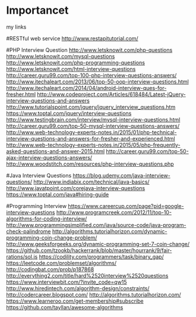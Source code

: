 # Importancet
my links

#RESTful web service
http://www.restapitutorial.com/

#PHP Interview Question
http://www.letsknowit.com/php-questions
http://www.letsknowit.com/mysql-questions
http://www.letsknowit.com/php-programming-questions
http://www.letsknowit.com/html-interview-questions
http://career.guru99.com/top-100-php-interview-questions-answers/
http://www.itechaleart.com/2013/06/top-50-oop-interview-questions.html
http://www.itechaleart.com/2014/04/android-interview-ques-for-fresher.html
http://www.codeproject.com/Articles/618484/Latest-jQuery-interview-questions-and-answers
http://www.tutorialspoint.com/jquery/jquery_interview_questions.htm
https://www.toptal.com/jquery/interview-questions
http://www.testingbrain.com/interview/mysql-interview-questions.html
http://career.guru99.com/top-50-mysql-interview-questions-answers/
http://www.web-technology-experts-notes.in/2015/01/php-technical-interview-questions-and-answers-for-fresher-and-experienced.html
http://www.web-technology-experts-notes.in/2015/05/php-frequently-asked-questions-and-answer-2015.html
http://career.guru99.com/top-50-ajax-interview-questions-answers/
http://www.woodstitch.com/resources/php-interview-questions.php

#Java Interview Questions
https://blog.udemy.com/java-interview-questions/
http://www.indiabix.com/technical/java-basics/
http://www.javatpoint.com/corejava-interview-questions
https://www.toptal.com/java#hiring-guide

#Programming Interview
https://www.careercup.com/page?pid=google-interview-questions
http://www.programcreek.com/2012/11/top-10-algorithms-for-coding-interview/
http://www.programmingsimplified.com/java/source-code/java-program-check-palindrome
http://algorithms.tutorialhorizon.com/dynamic-programming-coin-change-problem/
http://www.geeksforgeeks.org/dynamic-programming-set-7-coin-change/
https://github.com/tzookb/hackerrank/blob/master/hourrank/9/fair-rations/sol.js
https://codility.com/programmers/task/binary_gap/
https://leetcode.com/problemset/algorithms/
http://codingbat.com/prob/p187868
http://everything2.com/title/hard%2520interview%2520questions
https://www.interviewbit.com/?invite_code=qw15
http://www.hiredintech.com/algorithm-design/constraints/
http://codercareer.blogspot.com/
http://algorithms.tutorialhorizon.com/
https://www.learneroo.com/get-membership#subscribe
https://github.com/tayllan/awesome-algorithms

